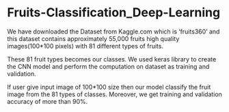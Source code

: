 # Fruits-Classification_Deep-Learning
We have downloaded the Dataset from
Kaggle.com which is ‘fruits360’ and this dataset contains approximately 55,000
fruits high quality images(100*100 pixels) with 81 different types of fruits.

These 81 fruit types becomes our classes. We used keras library to create the
CNN model and perform the computation on dataset as training and validation.

If user give input image of 100*100 size then our model classify the fruit image
from the 81 types of classes. Moreover, we get training and validation accuracy
of more than 90%.
